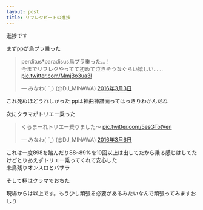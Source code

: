 ```yaml
---
layout: post
title: リフレクビートの進捗
---
```


進捗です<br>

まずppが鳥プラ乗った<br>

<blockquote class="twitter-tweet" data-lang="ja"><p lang="ja" dir="ltr">perditus†paradisus鳥プラ乗った…！<br>今までリフレクやってて初めて泣きそうなぐらい嬉しい…… <a href="https://t.co/MmjBo3ua3l">pic.twitter.com/MmjBo3ua3l</a></p>&mdash; みなわ( ¨̮ ) (@DJ_MINAWA) <a href="https://twitter.com/DJ_MINAWA/status/705271653798793216">2016年3月3日</a></blockquote>
<script async src="//platform.twitter.com/widgets.js" charset="utf-8"></script>

これ死ぬほどうれしかった ppは神曲神譜面ってはっきりわかんだね

次にクラマがトリエー乗った

<blockquote class="twitter-tweet" data-lang="ja"><p lang="ja" dir="ltr">くらまーれトリエー乗りました〜 <a href="https://t.co/5esGTotVen">pic.twitter.com/5esGTotVen</a></p>&mdash; みなわ( ¨̮ ) (@DJ_MINAWA) <a href="https://twitter.com/DJ_MINAWA/status/706323281696022528">2016年3月6日</a></blockquote>
<script async src="//platform.twitter.com/widgets.js" charset="utf-8"></script>

これは一度898を踏んだり88~89%を10回以上は出してたから乗る感じはしてたけどとりあえずトリエー乗ってくれて安心した<br>
未鳥残りオンスロとバサラ<br>

そして極はクラマでおちた<br>

現場からは以上です。もう少し頑張る必要があるみたいなんで頑張ってみますおしり
